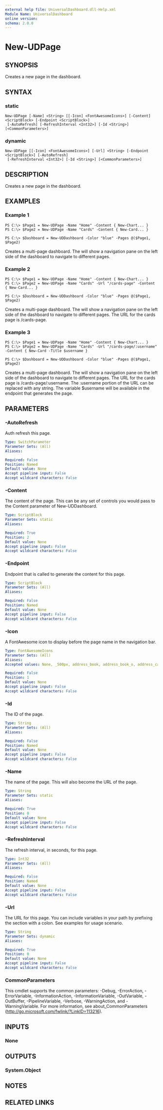 ```yaml
---
external help file: UniversalDashboard.dll-Help.xml
Module Name: UniversalDashboard
online version: 
schema: 2.0.0
---
```


# New-UDPage

## SYNOPSIS
Creates a new page in the dashboard. 

## SYNTAX

### static
```
New-UDPage [-Name] <String> [[-Icon] <FontAwesomeIcons>] [-Content] <ScriptBlock> [-Endpoint <ScriptBlock>]
 [-AutoRefresh] [-RefreshInterval <Int32>] [-Id <String>] [<CommonParameters>]
```

### dynamic
```
New-UDPage [[-Icon] <FontAwesomeIcons>] [-Url] <String> [-Endpoint <ScriptBlock>] [-AutoRefresh]
 [-RefreshInterval <Int32>] [-Id <String>] [<CommonParameters>]
```

## DESCRIPTION
Creates a new page in the dashboard. 

## EXAMPLES

### Example 1
```
PS C:\> $Page1 = New-UDPage -Name "Home" -Content { New-Chart... }
PS C:\> $Page2 = New-UDPage -Name "Cards" -Content { New-Card... }

PS C:\> $Dashboard = New-UDDashboard -Color "blue" -Pages @($Page1, $Page2)
```

Creates a multi-page dashboard. The will show a navigation pane on the left side of the dashboard to navigate to different pages.

### Example 2
```
PS C:\> $Page1 = New-UDPage -Name "Home" -Content { New-Chart... }
PS C:\> $Page2 = New-UDPage -Name "Cards" -Url "/cards-page" -Content { New-Card... }

PS C:\> $Dashboard = New-UDDashboard -Color "blue" -Pages @($Page1, $Page2)
```

Creates a multi-page dashboard. The will show a navigation pane on the left side of the dashboard to navigate to different pages. The URL for the cards page is /cards-page.

### Example 3
```
PS C:\> $Page1 = New-UDPage -Name "Home" -Content { New-Chart... }
PS C:\> $Page2 = New-UDPage -Name "Cards" -Url "/cards-page/:username" -Content { New-Card -Title $username }

PS C:\> $Dashboard = New-UDDashboard -Color "blue" -Pages @($Page1, $Page2)
```

Creates a multi-page dashboard. The will show a navigation pane on the left side of the dashboard to navigate to different pages. The URL for the cards page is /cards-page/:username. The :username portion of the URL can be replaced with any string. The variable $username will be available in the endpoint that generates the page.

## PARAMETERS

### -AutoRefresh
Auth refresh this page.

```yaml
Type: SwitchParameter
Parameter Sets: (All)
Aliases: 

Required: False
Position: Named
Default value: None
Accept pipeline input: False
Accept wildcard characters: False
```

### -Content
The content of the page. This can be any set of controls you would pass to the Content parameter of New-UDDashboard.

```yaml
Type: ScriptBlock
Parameter Sets: static
Aliases: 

Required: True
Position: 2
Default value: None
Accept pipeline input: False
Accept wildcard characters: False
```

### -Endpoint
Endpoint that is called to generate the content for this page.

```yaml
Type: ScriptBlock
Parameter Sets: (All)
Aliases: 

Required: False
Position: Named
Default value: None
Accept pipeline input: False
Accept wildcard characters: False
```

### -Icon
A FontAwesome icon to display before the page name in the navigation bar.

```yaml
Type: FontAwesomeIcons
Parameter Sets: (All)
Aliases: 
Accepted values: None, _500px, address_book, address_book_o, address_card, address_card_o, adjust, adn, align_center, align_justify, align_left, align_right, amazon, ambulance, american_sign_language_interpreting, anchor, android, angellist, angle_double_down, angle_double_left, angle_double_right, angle_double_up, angle_down, angle_left, angle_right, angle_up, apple, archive, area_chart, arrow_circle_down, arrow_circle_left, arrow_circle_o_down, arrow_circle_o_left, arrow_circle_o_right, arrow_circle_o_up, arrow_circle_right, arrow_circle_up, arrow_down, arrow_left, arrow_right, arrow_up, arrows, arrows_alt, arrows_h, arrows_v, asl_interpreting, assistive_listening_systems, asterisk, at, audio_description, automobile, backward, balance_scale, ban, bandcamp, bank, bar_chart, bar_chart_o, barcode, bars, bath, bathtub, battery, battery_0, battery_1, battery_2, battery_3, battery_4, battery_empty, battery_full, battery_half, battery_quarter, battery_three_quarters, bed, beer, behance, behance_square, bell, bell_o, bell_slash, bell_slash_o, bicycle, binoculars, birthday_cake, bitbucket, bitbucket_square, bitcoin, black_tie, blind, bluetooth, bluetooth_b, bold, bolt, bomb, book, bookmark, bookmark_o, braille, briefcase, btc, bug, building, building_o, bullhorn, bullseye, bus, buysellads, cab, calculator, calendar, calendar_check_o, calendar_minus_o, calendar_o, calendar_plus_o, calendar_times_o, camera, camera_retro, car, caret_down, caret_left, caret_right, caret_square_o_down, caret_square_o_left, caret_square_o_right, caret_square_o_up, caret_up, cart_arrow_down, cart_plus, cc, cc_amex, cc_diners_club, cc_discover, cc_jcb, cc_mastercard, cc_paypal, cc_stripe, cc_visa, certificate, chain, chain_broken, check, check_circle, check_circle_o, check_square, check_square_o, chevron_circle_down, chevron_circle_left, chevron_circle_right, chevron_circle_up, chevron_down, chevron_left, chevron_right, chevron_up, child, chrome, circle, circle_o, circle_o_notch, circle_thin, clipboard, clock_o, clone, close, cloud, cloud_download, cloud_upload, cny, code, code_fork, codepen, codiepie, coffee, cog, cogs, columns, comment, comment_o, commenting, commenting_o, comments, comments_o, compass, compress, connectdevelop, contao, copy, copyright, creative_commons, credit_card, credit_card_alt, crop, crosshairs, css3, cube, cubes, cut, cutlery, dashboard, dashcube, database, deaf, deafness, dedent, delicious, desktop, deviantart, diamond, digg, dollar, dot_circle_o, download, dribbble, drivers_license, drivers_license_o, dropbox, drupal, edge, edit, eercast, eject, ellipsis_h, ellipsis_v, empire, envelope, envelope_o, envelope_open, envelope_open_o, envelope_square, envira, eraser, etsy, eur, euro, exchange, exclamation, exclamation_circle, exclamation_triangle, expand, expeditedssl, external_link, external_link_square, eye, eye_slash, eyedropper, fa, facebook, facebook_f, facebook_official, facebook_square, fast_backward, fast_forward, fax, feed, female, fighter_jet, file, file_archive_o, file_audio_o, file_code_o, file_excel_o, file_image_o, file_movie_o, file_o, file_pdf_o, file_photo_o, file_picture_o, file_powerpoint_o, file_sound_o, file_text, file_text_o, file_video_o, file_word_o, file_zip_o, files_o, film, filter, fire, fire_extinguisher, firefox, first_order, flag, flag_checkered, flag_o, flash, flask, flickr, floppy_o, folder, folder_o, folder_open, folder_open_o, font, font_awesome, fonticons, fort_awesome, forumbee, forward, foursquare, free_code_camp, frown_o, futbol_o, gamepad, gavel, gbp, ge, gear, gears, genderless, get_pocket, gg, gg_circle, gift, git, git_square, github, github_alt, github_square, gitlab, gittip, glass, glide, glide_g, globe, google, google_plus, google_plus_circle, google_plus_official, google_plus_square, google_wallet, graduation_cap, gratipay, grav, group, h_square, hacker_news, hand_grab_o, hand_lizard_o, hand_o_down, hand_o_left, hand_o_right, hand_o_up, hand_paper_o, hand_peace_o, hand_pointer_o, hand_rock_o, hand_scissors_o, hand_spock_o, hand_stop_o, handshake_o, hard_of_hearing, hashtag, hdd_o, header, headphones, heart, heart_o, heartbeat, history, home, hospital_o, hotel, hourglass, hourglass_1, hourglass_2, hourglass_3, hourglass_end, hourglass_half, hourglass_o, hourglass_start, houzz, html5, i_cursor, id_badge, id_card, id_card_o, ils, image, imdb, inbox, indent, industry, info, info_circle, inr, instagram, institution, internet_explorer, intersex, ioxhost, italic, joomla, jpy, jsfiddle, key, keyboard_o, krw, language, laptop, lastfm, lastfm_square, leaf, leanpub, legal, lemon_o, level_down, level_up, life_bouy, life_buoy, life_ring, life_saver, lightbulb_o, line_chart, link, linkedin, linkedin_square, linode, linux, list, list_alt, list_ol, list_ul, location_arrow, _lock, long_arrow_down, long_arrow_left, long_arrow_right, long_arrow_up, low_vision, magic, magnet, mail_forward, mail_reply, mail_reply_all, male, map, map_marker, map_o, map_pin, map_signs, mars, mars_double, mars_stroke, mars_stroke_h, mars_stroke_v, maxcdn, meanpath, medium, medkit, meetup, meh_o, mercury, microchip, microphone, microphone_slash, minus, minus_circle, minus_square, minus_square_o, mixcloud, mobile, mobile_phone, modx, money, moon_o, mortar_board, motorcycle, mouse_pointer, music, navicon, neuter, newspaper_o, object_group, object_ungroup, odnoklassniki, odnoklassniki_square, opencart, openid, opera, optin_monster, outdent, pagelines, paint_brush, paper_plane, paper_plane_o, paperclip, paragraph, paste, pause, pause_circle, pause_circle_o, paw, paypal, pencil, pencil_square, pencil_square_o, percent, phone, phone_square, photo, picture_o, pie_chart, pied_piper, pied_piper_alt, pied_piper_pp, pinterest, pinterest_p, pinterest_square, plane, play, play_circle, play_circle_o, plug, plus, plus_circle, plus_square, plus_square_o, podcast, power_off, print, product_hunt, puzzle_piece, qq, qrcode, question, question_circle, question_circle_o, quora, quote_left, quote_right, ra, random, ravelry, rebel, recycle, reddit, reddit_alien, reddit_square, refresh, registered, remove, renren, reorder, repeat, reply, reply_all, resistance, retweet, rmb, road, rocket, rotate_left, rotate_right, rouble, rss, rss_square, rub, ruble, rupee, s15, safari, save, scissors, scribd, search, search_minus, search_plus, sellsy, send, send_o, server, share, share_alt, share_alt_square, share_square, share_square_o, shekel, sheqel, shield, ship, shirtsinbulk, shopping_bag, shopping_basket, shopping_cart, shower, sign_in, sign_language, sign_out, signal, signing, simplybuilt, sitemap, skyatlas, skype, slack, sliders, slideshare, smile_o, snapchat, snapchat_ghost, snapchat_square, snowflake_o, soccer_ball_o, sort, sort_alpha_asc, sort_alpha_desc, sort_amount_asc, sort_amount_desc, sort_asc, sort_desc, sort_down, sort_numeric_asc, sort_numeric_desc, sort_up, soundcloud, space_shuttle, spinner, spoon, spotify, square, square_o, stack_exchange, stack_overflow, star, star_half, star_half_empty, star_half_full, star_half_o, star_o, steam, steam_square, step_backward, step_forward, stethoscope, sticky_note, sticky_note_o, stop, stop_circle, stop_circle_o, street_view, strikethrough, stumbleupon, stumbleupon_circle, subscript, subway, suitcase, sun_o, superpowers, superscript, support, table, tablet, tachometer, tag, tags, tasks, taxi, telegram, television, tencent_weibo, terminal, text_height, text_width, th, th_large, th_list, themeisle, thermometer, thermometer_0, thermometer_1, thermometer_2, thermometer_3, thermometer_4, thermometer_empty, thermometer_full, thermometer_half, thermometer_quarter, thermometer_three_quarters, thumb_tack, thumbs_down, thumbs_o_down, thumbs_o_up, thumbs_up, ticket, times, times_circle, times_circle_o, times_rectangle, times_rectangle_o, tint, toggle_down, toggle_left, toggle_off, toggle_on, toggle_right, toggle_up, trademark, train, transgender, transgender_alt, trash, trash_o, tree, trello, tripadvisor, trophy, truck, _try, tty, tumblr, tumblr_square, turkish_lira, tv, twitch, twitter, twitter_square, umbrella, underline, undo, universal_access, university, unlink, unlock, unlock_alt, unsorted, upload, usb, usd, user, user_circle, user_circle_o, user_md, user_o, user_plus, user_secret, user_times, users, vcard, vcard_o, venus, venus_double, venus_mars, viacoin, viadeo, viadeo_square, video_camera, vimeo, vimeo_square, vine, vk, volume_control_phone, volume_down, volume_off, volume_up, warning, wechat, weibo, weixin, whatsapp, wheelchair, wheelchair_alt, wifi, wikipedia_w, window_close, window_close_o, window_maximize, window_minimize, window_restore, windows, won, wordpress, wpbeginner, wpexplorer, wpforms, wrench, xing, xing_square, y_combinator, y_combinator_square, yahoo, yc, yc_square, yelp, yen, yoast, youtube, youtube_play, youtube_square

Required: False
Position: 1
Default value: None
Accept pipeline input: False
Accept wildcard characters: False
```

### -Id
The ID of the page.

```yaml
Type: String
Parameter Sets: (All)
Aliases: 

Required: False
Position: Named
Default value: None
Accept pipeline input: False
Accept wildcard characters: False
```

### -Name
The name of the page. This will also become the URL of the page.

```yaml
Type: String
Parameter Sets: static
Aliases: 

Required: True
Position: 0
Default value: None
Accept pipeline input: False
Accept wildcard characters: False
```

### -RefreshInterval
The refresh interval, in seconds, for this page.

```yaml
Type: Int32
Parameter Sets: (All)
Aliases: 

Required: False
Position: Named
Default value: None
Accept pipeline input: False
Accept wildcard characters: False
```

### -Url
The URL for this page. You can include variables in your path by prefixing the section with a colon. See examples for usage scenario. 

```yaml
Type: String
Parameter Sets: dynamic
Aliases: 

Required: True
Position: 0
Default value: None
Accept pipeline input: False
Accept wildcard characters: False
```

### CommonParameters
This cmdlet supports the common parameters: -Debug, -ErrorAction, -ErrorVariable, -InformationAction, -InformationVariable, -OutVariable, -OutBuffer, -PipelineVariable, -Verbose, -WarningAction, and -WarningVariable. For more information, see about_CommonParameters (http://go.microsoft.com/fwlink/?LinkID=113216).

## INPUTS

### None

## OUTPUTS

### System.Object

## NOTES

## RELATED LINKS

